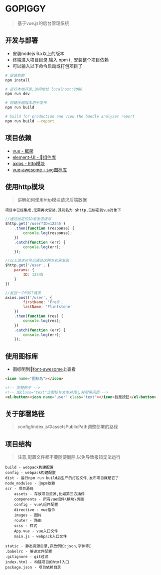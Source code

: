 # GOPIGGY

> 基于vue.js的后台管理系统

## 开发与部署
- 安装nodejs 6.x以上的版本
- 终端进入项目目录,输入 npm i , 安装整个项目依赖
- 可以输入以下命令启动或打包项目了
``` bash
# 安装依赖
npm install

# 运行本地开发,访问地址 localhost:8086
npm run dev

# 构建压缩版本用于发布
npm run build

# build for production and view the bundle analyzer report
npm run build --report
```

## 项目依赖
- [vue - 框架](https://cn.vuejs.org/v2)
- [element-UI - 组件库](http://element.eleme.io/1.3/#/zh-CN/component/installation)
- [axios - http模块](http://www.jianshu.com/p/df464b26ae58)
- [vue-awesome - svg图标库](http://fontawesome.dashgame.com/)


## 使用http模块
>讲解如何使用http模块请求后端数据

    项目中已经集成,无需再次安装.其别名为 $http,已绑定到vue对象下
```js
//通过给定的ID来发送请求
$http.get('/user?ID=12345')
    .then(function (response) {
        console.log(response);
    })
    .catch(function (err) {
        console.log(err);
    });

//以上请求也可以通过这种方式来发送
$http.get('/user', {
    params: {
        ID: 12345
    }
})

//发送一个POST请求
axios.post('/user', {
        firstName: 'Fred',
        lastName: 'Flintstone'
    })
    .then(function (res) {
        console.log(res);
    })
    .catch(function (err) {
        console.log(err);
    });

```

## 使用图标库
- 图标明到[font-awesome](http://fontawesome.dashgame.com/)上查看
```html
<icon name="图标名"></icon>

<!-- 完整例子 -->
<!-- 加class="text"让图标与文本对齐,并附带间距 -->
<el-button><icon name="user" class="text"></icon>我是按钮</el-button>
```

## 关于部署路径
>config/index.js中assetsPublicPath调整部署的路径

## 项目结构
>注意,配置文件都不要随便删除,以免导致报错无法运行

    build - webpack构建配置
    config - webpack构建配置
    dist - 运行npm run build后生产的打包文件,发布项目就是它了
    node_modules - npm依赖
    scr - 项目源码
        assets - 存放项目资源,比如第三方插件
        components - 所有vue组件\模块\页面
        config - vue\组件配置
        directive - vue指令
        images - 图片
        router - 路由
        scss - 样式
        App.vue - vue入口文件
        main.js - webpack入口文件

    static - 静态资源目录,存放例如:json,字体等
    .babelrc - 编译文件配置
    .gitignore - git过滤
    index.html - 构建项目的html入口
    package.json - 项目依赖目录